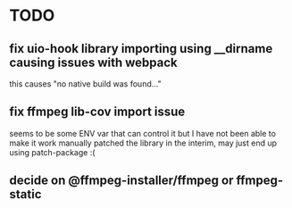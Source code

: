 # TODO

## fix uio-hook library importing using \_\_dirname causing issues with webpack

this causes "no native build was found..."

## fix ffmpeg lib-cov import issue

seems to be some ENV var that can control it but I have not been able to make it work
manually patched the library in the interim, may just end up using patch-package :(

## decide on @ffmpeg-installer/ffmpeg or ffmpeg-static
